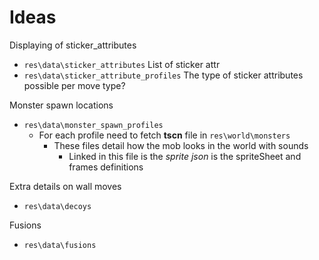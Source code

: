 # Ideas

Displaying of sticker_attributes

- `res\data\sticker_attributes` List of sticker attr
- `res\data\sticker_attribute_profiles` The type of sticker attributes possible per move type?

Monster spawn locations

- `res\data\monster_spawn_profiles`
  - For each profile need to fetch **tscn** file in `res\world\monsters`
    - These files detail how the mob looks in the world with sounds
      - Linked in this file is the _sprite json_ is the spriteSheet and frames definitions

Extra details on wall moves

- `res\data\decoys`

Fusions

- `res\data\fusions`

